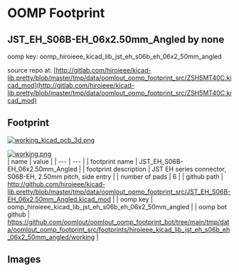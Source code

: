 # OOMP Footprint  
## JST_EH_S06B-EH_06x2.50mm_Angled  by none  
  
oomp key: oomp_hiroieee_kicad_lib_jst_eh_s06b_eh_06x2_50mm_angled  
  
source repo at: [http://gitlab.com/hiroieee/kicad-lib.pretty/blob/master/tmp/data/oomlout_oomp_footprint_src/ZSH5MT40C.kicad_mod](http://gitlab.com/hiroieee/kicad-lib.pretty/blob/master/tmp/data/oomlout_oomp_footprint_src/ZSH5MT40C.kicad_mod)  
## Footprint  
  
[![working_kicad_pcb_3d.png](working_kicad_pcb_3d_600.png)](working_kicad_pcb_3d.png)  
  
[![working.png](working_600.png)](working.png)  
| name | value | 
| --- | --- | 
| footprint name | JST_EH_S06B-EH_06x2.50mm_Angled | 
| footprint description | JST EH series connector, S06B-EH, 2.50mm pitch, side entry | 
| number of pads | 6 | 
| github path | http://github.com/hiroieee/kicad-lib.pretty/blob/master/tmp/data/oomlout_oomp_footprint_src/JST_EH_S06B-EH_06x2.50mm_Angled.kicad_mod | 
| oomp key | oomp_hiroieee_kicad_lib_jst_eh_s06b_eh_06x2_50mm_angled | 
| oomp bot github | https://github.com/oomlout/oomlout_oomp_footprint_bot/tree/main/tmp/data/oomlout_oomp_footprint_src/footprints/hiroieee_kicad_lib_jst_eh_s06b_eh_06x2_50mm_angled/working | 
## Images  
